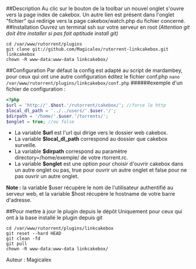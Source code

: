 ##Description
Au clic sur le bouton de la toolbar un nouvel onglet s'ouvre vers la page index de cakebox.
Un autre lien est présent dans l'onglet "fichier" qui redirige vers la page cakebox/watch.php du fichier concerné.  
##Installation
Ouvrez un terminal ssh sur votre serveur en root *(Attention git doit être installer si pas fait aptitude install git)*
```
cd /var/www/rutorrent/plugins
git clone git://github.com/Magicalex/rutorrent-linkcakebox.git linkcakebox
chown -R www-data:www-data linkcakebox/
```
##Configuration
Par défaut la config est adapté au script de mardambey, pour ceux qui ont une autre configuration éditez le fichier conf.php
```nano /var/www/rutorrent/plugins/linkcakebox/conf.php``` 
######exemple d'un fichier de configuration :
```php
<?php
$url = 'http://'.$host.'/rutorrent/cakebox/'; //force le http
$local_dl_path = '../../users/'.$user.'/';
$dirpath = '/home/'.$user.'/torrents/';
$onglet = true; //ou false
```
+ La variable **$url** est l'url qui dirige vers le dossier web cakebox.
+ La variable **$local_dl_path** correspond au dossier que cakebox surveille.
+ La variable **$dirpath** correspond au paramètre directory=/home/exemple/ de votre rtorrent.rc.
+ La variable **$onglet** est une option pour choisir d'ouvrir cakebox dans un autre onglet ou pas, true pour ouvrir un autre onglet et false pour ne pas ouvrir un autre onglet.

**Note :** la variable $user récupère le nom de l'utilisateur authentifié au serveur web,
et la variable $host récupère le hostname de votre barre d'adresse.

##Pour mettre à jour le plugin depuis le dépôt
Uniquement pour ceux qui ont à la base installé le plugin depuis git
```
cd /var/www/rutorrent/plugins/linkcakebox
git reset --hard HEAD
git clean -fd
git pull
chown -R www-data:www-data linkcakebox/
```

Auteur : Magicalex
